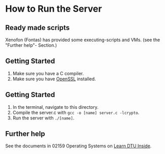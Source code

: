 # How to Run the Server

## Ready made scripts
Xenofon (Fontas) has provided some executing-scripts and VMs. (see the "Further help"- Section.)

## Getting Started
1. Make sure you have a C compiler.
2. Make sure you have [OpenSSL](https://www.openssl.org/source/) installed.

## Getting Started
1. In the terminal, navigate to this directory.
2. Compile the server.c with `gcc -o [name] server.c -lcrypto`.
3. Run the server with `./[name]`.

## Further help
See the documents in 02159 Operating Systems on [Learn DTU Inside](https://learn.inside.dtu.dk/).